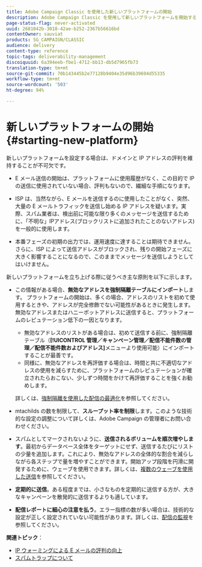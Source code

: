 ```yaml
---
title: Adobe Campaign Classic を使用した新しいプラットフォームの開始
description: Adobe Campaign Classic を使用して新しいプラットフォームを開始する際の配信品質の管理について説明します。
page-status-flag: never-activated
uuid: 2681042b-3018-42ae-b252-2367b56616bd
contentOwner: sauviat
products: SG_CAMPAIGN/CLASSIC
audience: delivery
content-type: reference
topic-tags: deliverability-management
discoiquuid: 6a394eeb-fbe1-4712-bb13-db5d7965fb73
translation-type: tm+mt
source-git-commit: 70b143445b2e77128b9404e35d96b39694d55335
workflow-type: tm+mt
source-wordcount: '503'
ht-degree: 94%

---
```



# 新しいプラットフォームの開始 {#starting-new-platform}

新しいプラットフォームを設定する場合は、ドメインと IP アドレスの評判を維持することが不可欠です。

* E メール送信の開始は、プラットフォームに使用履歴がなく、この目的で IP の送信に使用されていない場合、評判もないので、繊細な手順になります。

* ISP は、当然ながら、E メールを送信するのに使用したことがなく、突然、大量の E メールトラフィックを送信し始める IP アドレスを疑います。実際、スパム業者は、検出前に可能な限り多くのメッセージを送信するために、「不明な」IPアドレス(ブロックリストに追加されたことのないアドレス)を一般的に使用します。

* 本番フェーズの初期の出力では、運用速度に達することは期待できません。さらに、ISP によって送信アドレスがブロックされ、残りの開始フェーズに大きく影響することになるので、このままでメッセージを送信しようとしてはいけません。

新しいプラットフォームを立ち上げる際に従うべき主な原則を以下に示します。

* この情報がある場合、**無効なアドレスを強制隔離テーブルにインポート**します。
プラットフォームの開始は、多くの場合、アドレスのリストを初めて使用するときや、アドレスが完全修飾でない可能性があるときに発生します。無効なアドレスまたはハニーポットアドレスに送信すると、プラットフォームのレピュテーション低下の一因となります。

   * 無効なアドレスのリストがある場合は、初めて送信する前に、強制隔離テーブル（**[!UICONTROL 管理／キャンペーン管理／配信不能件数の管理／配信不能件数およびアドレス]**&#x200B;メニューより使用可能）にインポートすることが最善です。
   * 同様に、無効なアドレスを再評価する場合は、時間と共に不適切なアドレスの使用を減らすために、プラットフォームのレピュテーションが確立されたらおこない、少しずつ時間をかけて再評価することを強くお勧めします。

   詳しくは、[強制隔離を使用した配信の最適化](../../delivery/using/understanding-quarantine-management.md#optimizing-your-delivery-through-quarantines)を参照してください。
* mtachilds の数を制限して、**スループット率を制限**&#x200B;します。このような技術的な設定の調整について詳しくは、Adobe Campaign の管理者にお問い合わせください。
* スパムとしてマークされないように、**送信されるボリュームを順次増やします**。最初からデータベース全体をターゲットにせず、送信するたびにリストの少量を追加します。これにより、無効なアドレスの全体的な割合を減らしながら各ステップで量を増やすことができます。開始アップ段階を円滑に開発するために、ウェーブを使用できます。詳しくは、[複数のウェーブを使用した送信](../../delivery/using/steps-sending-the-delivery.md#sending-using-multiple-waves)を参照してください。
* **定期的に送信**。ある程度までは、小さなものを定期的に送信する方が、大きなキャンペーンを散発的に送信するよりも適しています。
* **配信レポートに細心の注意を払う**。エラー指標の数が多い場合は、技術的な設定が正しく設定されていない可能性があります。詳しくは、[配信の監視](../../delivery/using/monitoring-a-delivery.md)を参照してください。

**関連トピック**：
* [IP ウォーミングによる E メールの評判の向上](https://helpx.adobe.com/jp/campaign/kb/increase-email-rep-ip-warming.html)
* [スパムトラップについて](https://helpx.adobe.com/jp/campaign/kb/spam-traps.html)